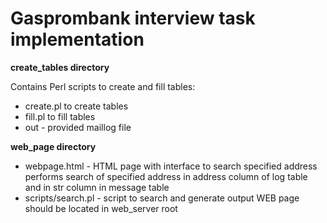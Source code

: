 # Gasprombank interview task implementation

**create_tables directory**

Contains Perl scripts to create and fill tables:
- create.pl to create tables
- fill.pl to fill tables
- out - provided maillog file

**web_page directory**
- webpage.html - HTML page with interface to search specified address<br>
  performs search of specified address in address column of log table and in str column in message table
- scripts/search.pl - script to search and generate output WEB page<br>
  should be located in web_server root
